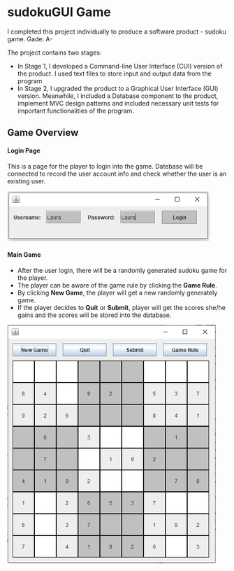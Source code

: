 # sudokuGUI Game
I completed this project individually to produce a software product - sudoku game. Gade: A-

The project contains two stages:
- In Stage 1, I developed a Command-line User Interface (CUI) version of the
product. I used text files to store input and output data from the program
-  In Stage 2, I upgraded the product to a Graphical User Interface (GUI) version.
Meanwhile, I included a Database component to the product, implement MVC design
patterns and included necessary unit tests for important functionalities of the program.

## Game Overview
#### Login Page
This is a page for the player to login into the game. Datebase will be connected to record the user account info and check whether the user is an existing user.

![login_page](/images/player_register.PNG)

#### Main Game
- After the user login, there will be a randomly generated sudoku game for the player.
- The player can be aware of the game rule by clicking the **Game Rule**.
- By clicking **New Game**, the player will get a new randomly generately game.
- If the player decides to **Quit** or **Submit**, player will get the scores she/he gains and the scores will be stored into the database.

![main_game](/images/main_game.PNG)
